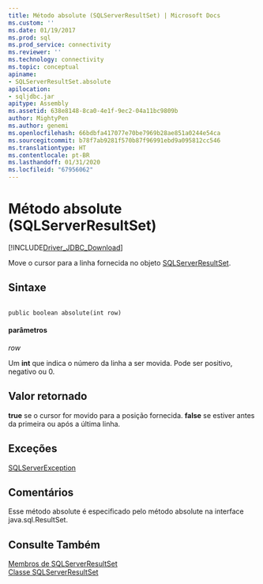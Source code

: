 ```yaml
---
title: Método absolute (SQLServerResultSet) | Microsoft Docs
ms.custom: ''
ms.date: 01/19/2017
ms.prod: sql
ms.prod_service: connectivity
ms.reviewer: ''
ms.technology: connectivity
ms.topic: conceptual
apiname:
- SQLServerResultSet.absolute
apilocation:
- sqljdbc.jar
apitype: Assembly
ms.assetid: 638e8148-8ca0-4e1f-9ec2-04a11bc9809b
author: MightyPen
ms.author: genemi
ms.openlocfilehash: 66bdbfa417077e70be7969b28ae851a0244e54ca
ms.sourcegitcommit: b78f7ab9281f570b87f96991ebd9a095812cc546
ms.translationtype: HT
ms.contentlocale: pt-BR
ms.lasthandoff: 01/31/2020
ms.locfileid: "67956062"
---
```

# <a name="absolute-method-sqlserverresultset"></a>Método absolute (SQLServerResultSet)
[!INCLUDE[Driver_JDBC_Download](../../../includes/driver_jdbc_download.md)]

  Move o cursor para a linha fornecida no objeto [SQLServerResultSet](../../../connect/jdbc/reference/sqlserverresultset-class.md).  
  
## <a name="syntax"></a>Sintaxe  
  
```  
  
public boolean absolute(int row)  
```  
  
#### <a name="parameters"></a>parâmetros  
 *row*  
  
 Um **int** que indica o número da linha a ser movida. Pode ser positivo, negativo ou 0.  
  
## <a name="return-value"></a>Valor retornado  
 **true** se o cursor for movido para a posição fornecida. **false** se estiver antes da primeira ou após a última linha.  
  
## <a name="exceptions"></a>Exceções  
 [SQLServerException](../../../connect/jdbc/reference/sqlserverexception-class.md)  
  
## <a name="remarks"></a>Comentários  
 Esse método absolute é especificado pelo método absolute na interface java.sql.ResultSet.  
  
## <a name="see-also"></a>Consulte Também  
 [Membros de SQLServerResultSet](../../../connect/jdbc/reference/sqlserverresultset-members.md)   
 [Classe SQLServerResultSet](../../../connect/jdbc/reference/sqlserverresultset-class.md)  
  
  
